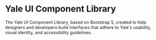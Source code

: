 # Yale UI Component Library

The Yale UI Component Library, based on Bootstrap 5, created to help designers and developers build interfaces that adhere to Yale's usability, visual identity, and accessibility guidelines.
